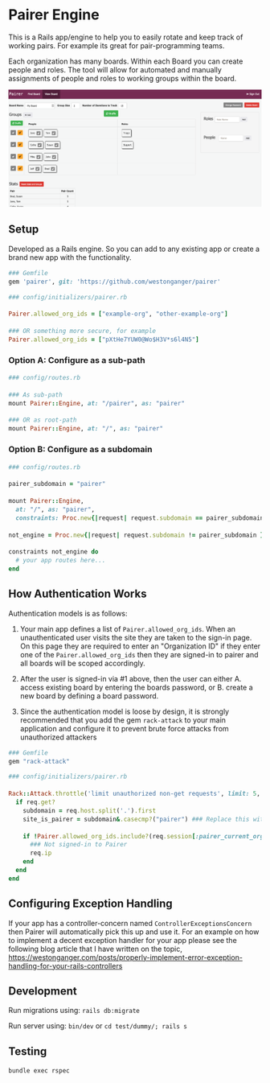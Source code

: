 # Pairer Engine

This is a Rails app/engine to help you to easily rotate and keep track of working pairs. For example its great for pair-programming teams.

Each organization has many boards. Within each Board you can create people and roles. The tool will allow for automated and manually assignments of people and roles to working groups within the board.

![Screenshot](/screenshot.png)

## Setup

Developed as a Rails engine. So you can add to any existing app or create a brand new app with the functionality.

```ruby
### Gemfile
gem 'pairer', git: 'https://github.com/westonganger/pairer'
```

```ruby
### config/initializers/pairer.rb

Pairer.allowed_org_ids = ["example-org", "other-example-org"]

### OR something more secure, for example
Pairer.allowed_org_ids = ["pXtHe7YUW0@Wo$H3V*s6l4N5"]
```

### Option A: Configure as a sub-path

```ruby
### config/routes.rb

### As sub-path
mount Pairer::Engine, at: "/pairer", as: "pairer"

### OR as root-path
mount Pairer::Engine, at: "/", as: "pairer"
```

### Option B: Configure as a subdomain

```ruby
### config/routes.rb

pairer_subdomain = "pairer"

mount Pairer::Engine, 
  at: "/", as: "pairer", 
  constraints: Proc.new{|request| request.subdomain == pairer_subdomain }

not_engine = Proc.new{|request| request.subdomain != pairer_subdomain }

constraints not_engine do
  # your app routes here...
end
```

## How Authentication Works

Authentication models is as follows:

1. Your main app defines a list of `Pairer.allowed_org_ids`. When an unauthenticated user visits the site they are taken to the sign-in page. On this page they are required to enter an "Organization ID" if they enter one of the `Pairer.allowed_org_ids` then they are signed-in to pairer and all boards will be scoped accordingly.

2. After the user is signed-in via #1 above, then the user can either A. access existing board by entering the boards password, or B. create a new board by defining a board password.

3. Since the authentication model is loose by design, it is strongly recommended that you add the gem `rack-attack` to your main application and configure it to prevent brute force attacks from unauthorized attackers

```ruby
### Gemfile
gem "rack-attack"
```

```ruby
### config/initializers/pairer.rb

Rack::Attack.throttle('limit unauthorized non-get requests', limit: 5, period: 1.minute) do |req|
  if req.get?
    subdomain = req.host.split('.').first
    site_is_pairer = subdomain&.casecmp?("pairer") ### Replace this with whatever logic is applicable to your app

    if !Pairer.allowed_org_ids.include?(req.session[:pairer_current_org_id])
      ### Not signed-in to Pairer
      req.ip
    end
  end
end
```

## Configuring Exception Handling

If your app has a controller-concern named `ControllerExceptionsConcern` then Pairer will automatically pick this up and use it. For an example on how to implement a decent exception handler for your app please see the following blog article that I have written on the topic, https://westonganger.com/posts/properly-implement-error-exception-handling-for-your-rails-controllers

## Development

Run migrations using: `rails db:migrate`

Run server using: `bin/dev` or `cd test/dummy/; rails s`

## Testing

```
bundle exec rspec
```
